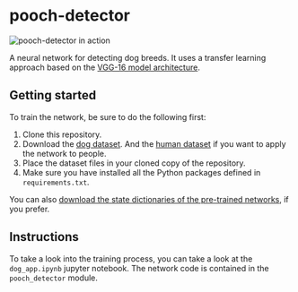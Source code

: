 # pooch-detector

![pooch-detector in action](https://octodex.github.com/images/yaktocat.png)

A neural network for detecting dog breeds. 
It uses a transfer learning approach based on the [VGG-16 model 
architecture](https://arxiv.org/abs/1409.1556).


## Getting started
To train the network, be sure to do the following first:

1. Clone this repository.
2. Download the [dog dataset](https://s3-us-west-1.amazonaws.com/udacity-aind/dog-project/dogImages.zip). 
And the [human dataset](http://vis-www.cs.umass.edu/lfw/lfw.tgz) if you want to apply the network to people.
3. Place the dataset files in your cloned copy of the repository.
4. Make sure you have installed all the Python packages defined in `requirements.txt`.

You can also [download the state dictionaries of the pre-trained networks](https://drive.google.com/open?id=16iCEDprKa0t4PfwaE50htfxEm9PY8tGv), if you prefer.

## Instructions
To take a look into the training process, you can take a look at the `dog_app.ipynb`
jupyter notebook.
The network code is contained in the `pooch_detector` module.
